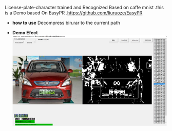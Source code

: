 License-plate-character trained and  Recognized  Based on caffe mnist .this is a Demo based On EasyPR .https://github.com/liuruoze/EasyPR

- **how to use** 
Decompress bin.rar to the current path 

- **Demo Efect** 
![效果图](https://raw.githubusercontent.com/xingtel/License-plate-character/master/demo.png)

